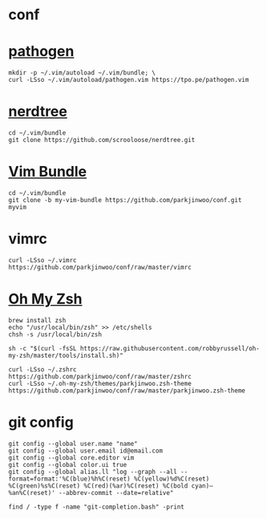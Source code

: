 conf
====

# [pathogen](https://github.com/tpope/vim-pathogen "pathogen")

    mkdir -p ~/.vim/autoload ~/.vim/bundle; \
    curl -LSso ~/.vim/autoload/pathogen.vim https://tpo.pe/pathogen.vim

# [nerdtree](https://github.com/scrooloose/nerdtree "nerdtree")

    cd ~/.vim/bundle
    git clone https://github.com/scrooloose/nerdtree.git

# [Vim Bundle](https://github.com/parkjinwoo/conf/tree/my-vim-bundle "vim bundle")

    cd ~/.vim/bundle
    git clone -b my-vim-bundle https://github.com/parkjinwoo/conf.git myvim

# vimrc
    curl -LSso ~/.vimrc https://github.com/parkjinwoo/conf/raw/master/vimrc

# [Oh My Zsh](https://github.com/robbyrussell/oh-my-zsh "oh my zsh")

    brew install zsh
    echo "/usr/local/bin/zsh" >> /etc/shells
    chsh -s /usr/local/bin/zsh
    
    sh -c "$(curl -fsSL https://raw.githubusercontent.com/robbyrussell/oh-my-zsh/master/tools/install.sh)"
    
    curl -LSso ~/.zshrc https://github.com/parkjinwoo/conf/raw/master/zshrc
    curl -LSso ~/.oh-my-zsh/themes/parkjinwoo.zsh-theme https://github.com/parkjinwoo/conf/raw/master/parkjinwoo.zsh-theme

# git config

    git config --global user.name "name"
    git config --global user.email id@email.com
    git config --global core.editor vim
    git config --global color.ui true
    git config --global alias.ll "log --graph --all --format=format:'%C(blue)%h%C(reset) %C(yellow)%d%C(reset) %C(green)%s%C(reset) %C(red)(%ar)%C(reset) %C(bold cyan)— %an%C(reset)' --abbrev-commit --date=relative"

    find / -type f -name "git-completion.bash" -print

